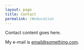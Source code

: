 ```yaml
---
layout: page
title: Contact
permalink: /#education
---
```


Contact content goes here.

My e-mail is [email@something.com](mailto:email@something.com).
